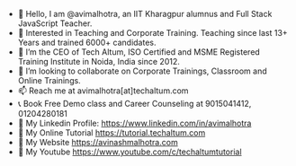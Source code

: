 - 👋 Hello, I am @avimalhotra, an IIT Kharagpur alumnus and Full Stack JavaScript Teacher. 
- 👀 Interested in Teaching and Corporate Training. Teaching since last 13+ Years and trained 6000+ candidates.
- 🌱 I’m the CEO of Tech Altum, ISO Certified and MSME Registered Training Institute in Noida, India since 2012.
- 💞️ I’m looking to collaborate on Corporate Trainings, Classroom and Online Trainings.
- 📫 Reach me at avimalhotra[at]techaltum.com
- 📞 Book Free Demo class and Career Counseling at 9015041412, 01204280181
- 🔗 My Linkedin Profile: https://www.linkedin.com/in/avimalhotra
- 🔗 My Online Tutorial https://tutorial.techaltum.com
- 🔗 My Website https://avinashmalhotra.com
- 🔗 My Youtube https://www.youtube.com/c/techaltumtutorial

<!---
avimalhotra/avimalhotra is a ✨ special ✨ repository because its `README.md` (this file) appears on your GitHub profile.
You can click the Preview link to take a look at your changes.
--->
